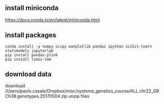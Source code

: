 ## install miniconda
https://docs.conda.io/en/latest/miniconda.html

## install packages 
```
conda install -y numpy scipy matplotlib pandas ipython scikit-learn statsmodels jupyterlab
pip install pandas-plink
pip install limix-lmm
```

## download data
download /Users/paolo.casale/Dropbox/misc/systems_genetics_course/ALL.chr22_GRCh38.genotypes.20170504.zip
unzip files

